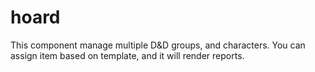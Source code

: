hoard
=====

This component manage multiple D&amp;D groups, and characters. You can assign item based on template, and it will render reports.